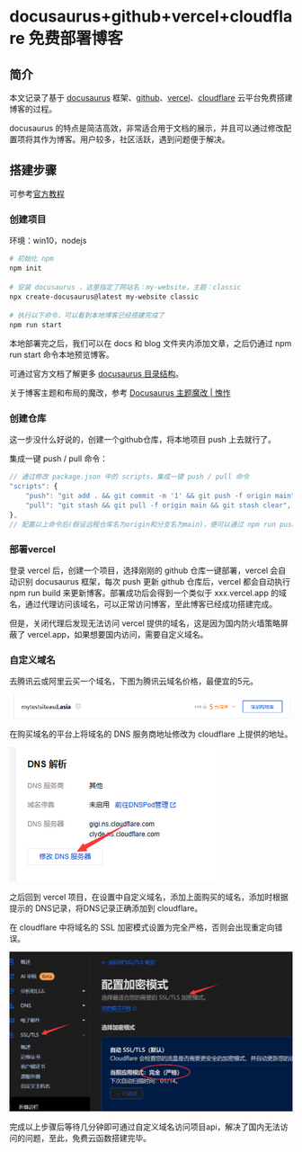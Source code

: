# docusaurus+github+vercel+cloudflare 免费部署博客

## 简介

本文记录了基于 [docusaurus](https://docusaurus.io/) 框架、[github](https://github.com/)、[vercel](https://vercel.com)、[cloudflare](https://dash.cloudflare.com/) 云平台免费搭建博客的过程。

docusaurus 的特点是简洁高效，非常适合用于文档的展示，并且可以通过修改配置项将其作为博客。用户较多，社区活跃，遇到问题便于解决。

## 搭建步骤

可参考[官方教程](https://docusaurus.io/zh-CN/docs)

### 创建项目

环境：win10，nodejs

```bash
# 初始化 npm
npm init

# 安装 docusaurus ，这里指定了网站名：my-website，主题：classic
npx create-docusaurus@latest my-website classic

# 执行以下命令，可以看到本地博客已经搭建完成了
npm run start
```

本地部署完之后，我们可以在 docs 和 blog 文件夹内添加文章，之后仍通过 npm run start 命令本地预览博客。

可通过官方文档了解更多 [ docusaurus 目录结构](https://docusaurus.io/docs/installation#project-structure)。

关于博客主题和布局的魔改，参考 [Docusaurus 主题魔改 | 愧怍](https://kuizuo.cn/docs/docusaurus-guides)

### 创建仓库

这一步没什么好说的，创建一个github仓库，将本地项目 push 上去就行了。

集成一键 push / pull 命令：

```js
// 通过修改 package.json 中的 scripts，集成一键 push / pull 命令
"scripts": {
    "push": "git add . && git commit -m '1' && git push -f origin main",
    "pull": "git stash && git pull -f origin main && git stash clear",
}, 
// 配置以上命令后(假设远程仓库名为origin和分支名为main)，便可以通过 npm run push 一键上传代码，通过npm run pull 一键拉取代码
```

### 部署vercel

登录 vercel 后，创建一个项目，选择刚刚的 github 仓库一键部署，vercel 会自动识别 docusaurus 框架，每次 push 更新 github 仓库后，vercel 都会自动执行 npm run build 来更新博客。部署成功后会得到一个类似于 xxx.vercel.app 的域名，通过代理访问该域名，可以正常访问博客，至此博客已经成功搭建完成。

但是，关闭代理后发现无法访问 vercel 提供的域名，这是因为国内防火墙策略屏蔽了 vercel.app，如果想要国内访问，需要自定义域名。

### 自定义域名

去腾讯云或阿里云买一个域名，下图为腾讯云域名价格，最便宜的5元。

![1736836268119](image/docusaurus+github+vercel免费部署博客/1736836268119.png)

在购买域名的平台上将域名的 DNS 服务商地址修改为 cloudflare 上提供的地址。

![1736837053880](image/docusaurus+github+vercel免费部署博客/1736837053880.png)

之后回到 vercel 项目，在设置中自定义域名，添加上面购买的域名，添加时根据提示的 DNS记录，将DNS记录正确添加到 cloudflare。

在 cloudflare 中将域名的 SSL 加密模式设置为完全严格，否则会出现重定向错误。

![1736834840988](image/docusaurus+github+vercel免费部署博客/1736834840988.png)

完成以上步骤后等待几分钟即可通过自定义域名访问项目api，解决了国内无法访问的问题，至此，免费云函数搭建完毕。
